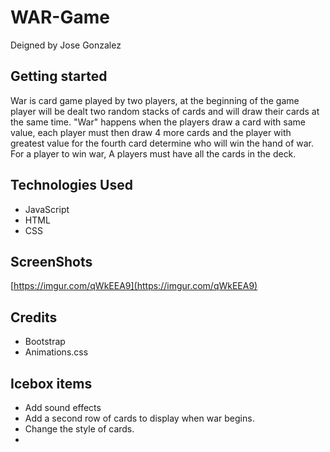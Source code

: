 # WAR-Game
Deigned by Jose Gonzalez

## Getting started

War is card game played by two players, at the beginning of the game player will be dealt two random stacks of cards and will draw their cards at the same time.  "War" happens when the players draw a card with same value, each player must then draw 4 more cards and the player with greatest value for the  fourth card determine who will win the hand of war. For a player to win war, A players must have all the cards in the deck.

## Technologies Used

- JavaScript
- HTML
- CSS

## ScreenShots

[https://imgur.com/qWkEEA9](https://imgur.com/qWkEEA9)

## Credits

- Bootstrap
- Animations.css

## Icebox items

- Add sound effects
- Add a second row of cards to display when war begins.
- Change the style of cards.
- 